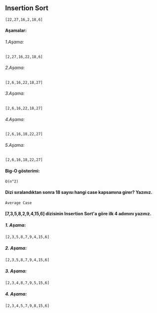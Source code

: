 
## Insertion Sort

``
[22,27,16,2,18,6]
``
#### Aşamalar:

###### 1.Aşama:
``
[2,27,16,22,18,6]
``
###### 2.Aşama:
``
[2,6,16,22,18,27]
``
###### 3.Aşama:
``
[2,6,16,22,18,27]
``
###### 4.Aşama:
``
[2,6,16,18,22,27]
``
###### 5.Aşama:
``
[2,6,16,18,22,27]
``
#### Big-O gösterimi: 
``
O(n^2)
``
#### Dizi sıralandıktan sonra 18 sayısı hangi case kapsamına girer? Yazınız.

``
Average Case
``
#### [7,3,5,8,2,9,4,15,6] dizisinin Insertion Sort'a göre ilk 4 adımını yazınız.

##### 1. Aşama:
``
[2,3,5,8,7,9,4,15,6]
``
##### 2. Aşama:
``
[2,3,5,8,7,9,4,15,6]
``
##### 3. Aşama:
``
[2,3,4,8,7,9,5,15,6]
``
##### 4. Aşama:
``
[2,3,4,5,7,9,8,15,6]
``